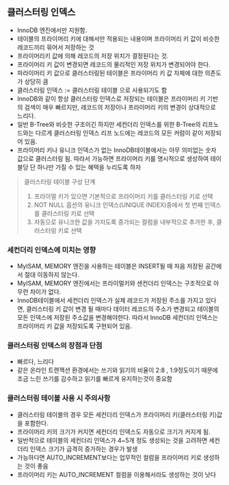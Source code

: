 ## 클러스터링 인덱스
- InnoDB 엔진에서만 지원함. 
- 테이블의 프라이머리 키에 대해서만 적용되는 내용이며 프라이머리 키 값이 비슷한 레코드끼리 묶어서 저장하는 것
- 프라이머리키 값에 의해 레코드의 저장 위치가 결정된다는 것.
- 프라이머리 키 값이 변경되면 레코드의 물리적인 저장 위치가 변경되어야 한다.
- 파라이머리 키 값으로 클러스터링된 테이블은 프라이머리 키 값 자체에 대한 의존도가 상당히 큼
- 클러스터링 인덱스 := 클러스터링 테이블 으로 사용되기도 함
- InnoDB와 같이 항상 클러스터링 인덱스로 저장되는 테이블은 프라이머리 키 기반의 검색이 매우 빠르지만, 레코드의 저장이나 프라이머리 키의 변경이 상대적으로 느리다.
- 일반 B-Tree와 비슷한 구조이긴 하지만 세컨더리 인덱스를 위한 B-Tree의 리프노드와는 다르게 클러스터링 인덱스 리프 노드에는 레코드의 모든 커럼이 같이 저장되어 있음.
- 프라이머리 키나 유니크 인덱스가 없는 InnoDB테이블에서는 아무 의미없는 숫자 값으로 클러스터링 됨. 따라서 가능하면 프라이머리 키를 명시적으로 생성하여 테이블당 단 하나만 가질 수 있는 혜택을 누리도록 하자
> 클러스터링 테이블 구성 단계
> 1. 프라이멀 키가 있으면 기본적으로 프라이머리 키를 클러스터링 키로 선택
> 2. NOT NULL 옵션의 유니크 인덱스(UNIQUE INDEX)중에서 첫 번째 인덱스를 클러스터링 키로 선택
> 3. 자동으로 유니크한 값을 가지도록 증가되는 컬럼을 내부적으로 추가한 후, 클러스터링 키로 선택

### 세컨더리 인덱스에 미치는 영향
- MyISAM, MEMORY 엔진을 사용하는 테이블은 INSERT될 때 처음 저장된 공간에서 절대 이동하지 않는다.
- MyISAM, MEMORY 엔진에서는 프라이멀키와 센컨더리 인덱스는 구조적으로 아무런 차이가 없다.
- InnoDB테이블에서 세컨더리 인덱스가 실제 레코드가 저장된 주소를 가지고 있다면, 클러스터링 키 값이 변경 될 때마다 데이터 레코드의 주소가 변경되고 테이블의 모든 인덱스에 저장된 주소값을 변경해야한다. 따라서 InnoDB 세컨더리 인덱스는 프라이머리 키 값을 저장되도록 구현되어 있음.

### 클러스터링 인덱스의 장점과 단점
- 빠르다, 느리다
- 같은 온라인 트랜잭션 환경에서는 쓰기와 읽기의 비율이 2:8 , 1:9정도이기 때문에 조금 느린 쓰기를 감수하고 읽기를 빠르게 유지하는것이 중요함

### 클러스터링 테이블 사용 시 주의사항
- 클러스터링 테이블의 경우 모든 세컨더리 인덱스가 프라이머리 키(클러스터링 키)값을 포함한다.
- 프라이머리 키의 크기가 커지면 세컨더리 인덱스도 자동으로 크기가 커지게 됨.
- 일반적으로 테이블의 세컨더리 인덱스가 4~5개 정도 생성되는 것을 고려하면 세컨더리 인덱스 크기가 급격히 증가하는 경우가 발생
- 가능하다면 AUTO_INCREMENT보다는 업무적인 컬럼을 프라이머리 키로 생성하는 것이 좋음
- 프라이머리 키는 AUTO_INCREMENT 컬럼을 이용해서라도 생성하는 것이 낫다

